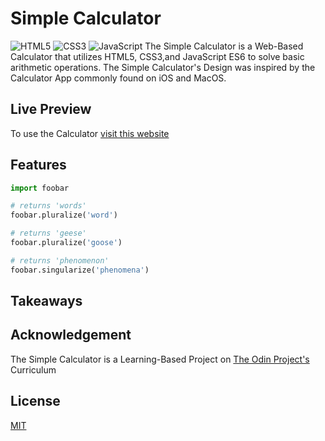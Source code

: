 # Simple Calculator

![HTML5](https://img.shields.io/badge/html5-%23E34F26.svg?style=for-the-badge&logo=html5&logoColor=white)
![CSS3](https://img.shields.io/badge/css3-%231572B6.svg?style=for-the-badge&logo=css3&logoColor=white)
![JavaScript](https://img.shields.io/badge/javascript-%23323330.svg?style=for-the-badge&logo=javascript&logoColor=%23F7DF1E)
The Simple Calculator is a Web-Based Calculator that utilizes HTML5, CSS3,and JavaScript ES6 to solve basic arithmetic operations. The Simple Calculator's Design was inspired by the Calculator App commonly found on iOS and MacOS.

## Live Preview

To use the Calculator [visit this website](https://pip.pypa.io/en/stable/)


## Features

```python
import foobar

# returns 'words'
foobar.pluralize('word')

# returns 'geese'
foobar.pluralize('goose')

# returns 'phenomenon'
foobar.singularize('phenomena')
```

## Takeaways

## Acknowledgement

The Simple Calculator is a Learning-Based Project on [The Odin Project's](https://www.theodinproject.com/lessons/foundations-calculator) Curriculum

## License

[MIT](https://choosealicense.com/licenses/mit/)
